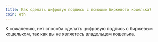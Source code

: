 ```yaml
---
title: Как сделать цифровую подпись с помощью биржевого кошелька?
coin: eth
---
```


К сожалению, нет способа сделать цифровую подпись с биржевым кошельком, так как вы не являетесь владельцем кошелька.
